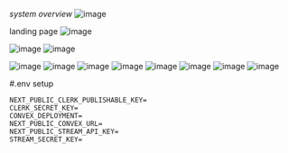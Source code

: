*system overview*
![image](https://github.com/user-attachments/assets/7282aff3-ab79-4377-82b2-2156753f6ef0)



landing page
![image](https://github.com/user-attachments/assets/d73e2559-31f5-4d22-a247-517c044cb6cf)

![image](https://github.com/user-attachments/assets/9ee2e82c-9103-4568-8604-e3aec2a4bd51)
![image](https://github.com/user-attachments/assets/8ad7283b-3966-480e-9683-06f91c7e067b)

![image](https://github.com/user-attachments/assets/c08edd33-6e69-4c5c-9233-46ea5539a1c1)
![image](https://github.com/user-attachments/assets/839b3856-29b0-4e29-bcac-b74743428a91)
![image](https://github.com/user-attachments/assets/2aeb2890-3483-46a2-977f-b8515b86dfbc)
![image](https://github.com/user-attachments/assets/87c0f2e9-98f7-447a-8253-868bba03824c)
![image](https://github.com/user-attachments/assets/6815c087-d24f-418f-9457-6bf62ac15af6)
![image](https://github.com/user-attachments/assets/ef000054-15a9-417f-bfbe-fa65c6f7fba7)
![image](https://github.com/user-attachments/assets/d38fa400-9057-42a2-84a2-3f766a86e223)
![image](https://github.com/user-attachments/assets/6ea55455-797b-4377-b74d-e2a36e0db989)








#.env setup
```
NEXT_PUBLIC_CLERK_PUBLISHABLE_KEY=
CLERK_SECRET_KEY=
CONVEX_DEPLOYMENT=
NEXT_PUBLIC_CONVEX_URL=
NEXT_PUBLIC_STREAM_API_KEY=
STREAM_SECRET_KEY=
